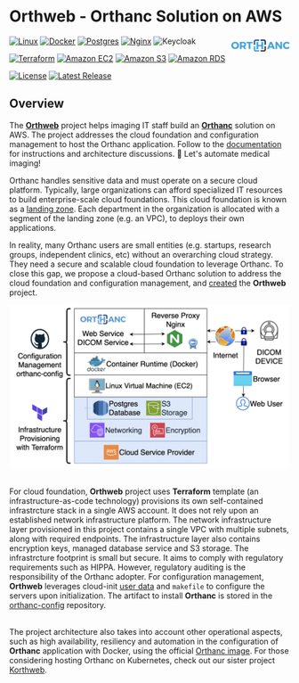 # Orthweb - Orthanc Solution on AWS
<a href="https://www.orthanc-server.com/"><img style="float" align="right" src="assets/images/orthanc_logo.png"></a>


[![Linux](https://img.shields.io/badge/Linux-FCC624?logo=linux&logoColor=black)](https://aws.amazon.com/amazon-linux-2)
[![Docker](https://img.shields.io/badge/docker-%230db7ed.svg?logo=docker&logoColor=white)](https://www.docker.com/)
[![Postgres](https://img.shields.io/badge/postgres-%23316192.svg?logo=postgresql&logoColor=white)](https://www.postgresql.org/)
[![Nginx](https://img.shields.io/badge/nginx-%23009639.svg?&logo=nginx&logoColor=white)](https://nginx.org/en/index.html)
![Keycloak](https://img.shields.io/badge/Keycloak-4D4D4D?logo=keycloak&logoColor=white&style=flat)

[![Terraform](https://img.shields.io/badge/terraform-%235835CC.svg?logo=terraform&logoColor=white)](https://www.terraform.io/)
[![Amazon EC2](https://img.shields.io/badge/Amazon%20EC2-F90?logo=amazonec2&logoColor=white&style=flat)](https://aws.amazon.com/ec2/)
[![Amazon S3](https://img.shields.io/badge/Amazon%20S3-569A31?logo=amazons3&logoColor=white&style=flat)](https://aws.amazon.com/s3/)
[![Amazon RDS](https://img.shields.io/badge/Amazon%20RDS-527FFF?logo=amazonrds&logoColor=white&style=flat)](https://aws.amazon.com/rds/postgresql/)

[![License](https://img.shields.io/badge/License-Apache_2.0-blue.svg)](https://opensource.org/licenses/Apache-2.0)
[![Latest Release](https://img.shields.io/github/v/release/digihunch/orthweb)](https://github.com/digihunch/orthweb/releases/latest) 

## Overview

The **[Orthweb](https://github.com/digihunch/orthweb)** project helps imaging IT staff build an **[Orthanc](https://www.orthanc-server.com/)** solution on AWS. The project addresses the cloud foundation and configuration management to host the Orthanc application. Follow to the [documentation](https://digihunch.github.io/orthweb/) for instructions and architecture discussions. 💪 Let's automate medical imaging!

Orthanc handles sensitive data and must operate on a secure cloud platform. Typically, large organizations can afford specialized IT resources to build enterprise-scale cloud foundations. This cloud foundation is known as a [landing zone](https://www.digihunch.com/2022/12/landing-zone-in-aws/). Each department in the organization is allocated with a segment of the landing zone (e.g. an VPC), to deploys their own applications. 

In reality, many Orthanc users are small entities (e.g. startups, research groups, independent clinics, etc) without an overarching cloud strategy. They need a secure and scalable cloud foundation to leverage Orthanc. To close this gap, we propose a cloud-based Orthanc solution to address the cloud foundation and configuration management, and [created](https://www.digihunch.com/2020/11/medical-imaging-web-server-deployment-pipeline/) the **Orthweb** project. 

<img align="middle" src="assets/images/Overview.png">
<br/><br/>

For cloud foundation, **Orthweb** project uses **Terraform** template (an infrastructure-as-code technology) provisions its own self-contained infrastrcture stack in a single AWS account. It does not rely upon an established network infrastructure platform. The network infrastructure layer provisioned in this project contains a single VPC with multiple subnets, along with required endpoints. The infrastructure layer also contains encryption keys, managed database service and S3 storage. The infrastrcture footprint is small but secure. It aims to comply with regulatory requirements such as HIPPA. However, regulatory auditing is the responsibility of the Orthanc adopter. For configuration management, **Orthweb** leverages cloud-init [user data](https://docs.aws.amazon.com/AWSEC2/latest/UserGuide/user-data.html) and `makefile` to configure the servers upon initialization. The artifact to install **Orthanc** is stored in the [orthanc-config](https://github.com/digihunchinc/orthanc-config) repository. 
<br/><br/>

The project architecture also takes into account other operational aspects, such as high availability, resiliency and automation in the configuration of **Orthanc** application with Docker, using the official [Orthanc image](https://hub.docker.com/r/orthancteam/orthanc). For those considering hosting Orthanc on Kubernetes, check out our sister project [Korthweb](https://github.com/digihunch/korthweb).